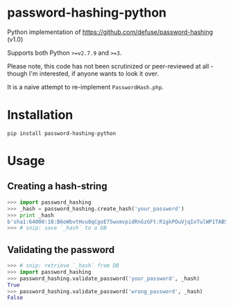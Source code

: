 # password-hashing-python

Python implementation of https://github.com/defuse/password-hashing (v1.0)

Supports both Python `>=v2.7.9` and `>=3`.

Please note, this code has not been scrutinized or peer-reviewed at all - though I'm interested, if anyone wants to look it over.

It is a naive attempt to re-implement `PasswordHash.php`.

# Installation

`pip install password-hashing-python`

# Usage

## Creating a hash-string
```Python Console
>>> import password_hashing
>>> _hash = password_hashing.create_hash('your_password')
>>> print _hash
b'sha1:64000:18:B6oWbvtHvu8qCgoE75wxmvpidRnGzGFt:R1gkPOuVjqIoTulWP1TABS0H'
>>> # snip: save `_hash` to a DB
```

## Validating the password
```Python Console
>>> # snip: retrieve `_hash` from DB
>>> import password_hashing
>>> password_hashing.validate_password('your_password', _hash)
True
>>> password_hashing.validate_password('wrong_password', _hash)
False
```
